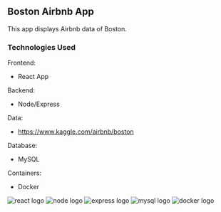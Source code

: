 ## Boston Airbnb App

This app displays Airbnb data of Boston.

### Technologies Used
Frontend:
- React App

Backend:
 - Node/Express

Data:
 - https://www.kaggle.com/airbnb/boston

Database:
- MySQL

Containers:
 - Docker


![react logo](https://cdn2.hubspot.net/hubfs/2676636/airbnb-git-images/react-logo-1.png)
![node logo](https://cdn2.hubspot.net/hubfs/2676636/airbnb-git-images/node-logo-1.png)
![express logo](https://cdn2.hubspot.net/hubfs/2676636/airbnb-git-images/express-logo-1.png)
![mysql logo](https://cdn2.hubspot.net/hubfs/2676636/airbnb-git-images/mysql-1.jpg)
![docker logo](https://cdn2.hubspot.net/hubfs/2676636/airbnb-git-images/docker-logo-1.png)
